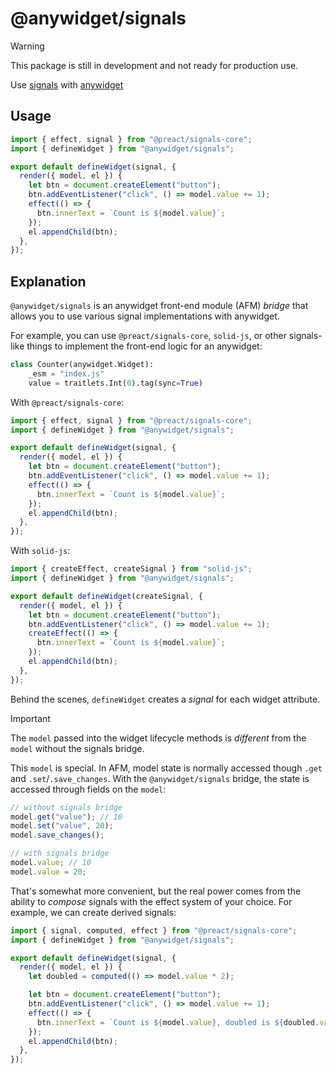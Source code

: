 # @anywidget/signals

> [!WARNING]
> This package is still in development and not ready for production use.

Use [signals](https://github.com/tc39/proposal-signals) with
[anywidget](https://anywidget.dev)

## Usage

```javascript
import { effect, signal } from "@preact/signals-core";
import { defineWidget } from "@anywidget/signals";

export default defineWidget(signal, {
  render({ model, el }) {
    let btn = document.createElement("button");
    btn.addEventListener("click", () => model.value += 1);
    effect(() => {
      btn.innerText = `Count is ${model.value}`;
    });
    el.appendChild(btn);
  },
});
```

## Explanation

`@anywidget/signals` is an anywidget front-end module (AFM) _bridge_ that
allows you to use various signal implementations with anywidget.

For example, you can use `@preact/signals-core`, `solid-js`, or other
signals-like things to implement the front-end logic for an anywidget:

```python
class Counter(anywidget.Widget):
    _esm = "index.js"
    value = traitlets.Int(0).tag(sync=True)
```

With `@preact/signals-core`:

```typescript
import { effect, signal } from "@preact/signals-core";
import { defineWidget } from "@anywidget/signals";

export default defineWidget(signal, {
  render({ model, el }) {
    let btn = document.createElement("button");
    btn.addEventListener("click", () => model.value += 1);
    effect(() => {
      btn.innerText = `Count is ${model.value}`;
    });
    el.appendChild(btn);
  },
});
```

With `solid-js`:

```typescript
import { createEffect, createSignal } from "solid-js";
import { defineWidget } from "@anywidget/signals";

export default defineWidget(createSignal, {
  render({ model, el }) {
    let btn = document.createElement("button");
    btn.addEventListener("click", () => model.value += 1);
    createEffect(() => {
      btn.innerText = `Count is ${model.value}`;
    });
    el.appendChild(btn);
  },
});
```

Behind the scenes, `defineWidget` creates a _signal_ for each widget attribute.

> [!IMPORTANT]
> The `model` passed into the widget lifecycle methods is _different_ from the
> `model` without the signals bridge.

This `model` is special. In AFM, model state is normally accessed though `.get`
and `.set`/`.save_changes`. With the `@anywidget/signals` bridge, the state is
accessed through fields on the `model`:

```typescript
// without signals bridge
model.get("value"); // 10
model.set("value", 20);
model.save_changes();

// with signals bridge
model.value; // 10
model.value = 20;
```

That's somewhat more convenient, but the real power comes from the ability to
_compose_ signals with the effect system of your choice. For example, we can
create derived signals:

```typescript
import { signal, computed, effect } from "@preact/signals-core";
import { defineWidget } from "@anywidget/signals";

export default defineWidget(signal, {
  render({ model, el }) {
    let doubled = computed(() => model.value * 2);

    let btn = document.createElement("button");
    btn.addEventListener("click", () => model.value += 1);
    effect(() => {
      btn.innerText = `Count is ${model.value}, doubled is ${doubled.value}`;
    });
    el.appendChild(btn);
  },
});
```
